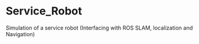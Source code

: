 # Service_Robot
Simulation of a service robot (Interfacing with ROS SLAM, localization and Navigation)

